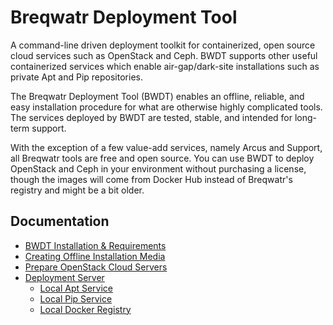 # Breqwatr Deployment Tool

A command-line driven deployment toolkit for containerized, open source cloud
services such as OpenStack and Ceph. BWDT supports other useful containerized
services which enable air-gap/dark-site installations such as private Apt and
Pip repositories.

The Breqwatr Deployment Tool (BWDT) enables an offline, reliable, and easy
installation procedure for what are otherwise highly complicated tools. The
services deployed by BWDT are tested, stable, and intended for long-term
support.

With the exception of a few value-add services, namely Arcus and Support, all
Breqwatr tools are free and open source. You can use BWDT to deploy OpenStack
and Ceph in your environment without purchasing a license, though the images
will come from Docker Hub instead of Breqwatr's registry and might be a bit
older.



## Documentation

- [BWDT Installation & Requirements](/installation.html)
- [Creating Offline Installation Media](/offline-media.html)
- [Prepare OpenStack Cloud Servers](/openstack-server-setup.html)
- [Deployment Server](/deployment-server.html)
    - [Local Apt Service](/apt.html)
    - [Local Pip Service](/pip.html)
    - [Local Docker Registry](/registry.html)

